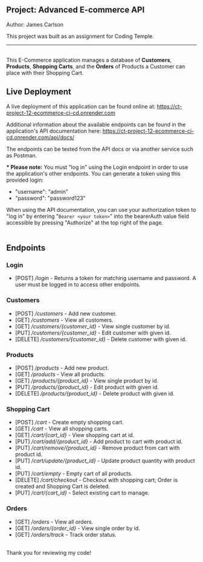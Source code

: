 ## Project: Advanced E-commerce API

Author: James Carlson

This project was built as an assignment for Coding Temple.

---

<br>This E-Commerce application manages a database of <b>Customers</b>, <b>Products</b>, <b>Shopping Carts</b>, and the <b>Orders</b> of Products a Customer can place with their Shopping Cart.

## Live Deployment

A live deployment of this application can be found online at: https://ct-project-12-ecommerce-ci-cd.onrender.com

Additional information about the available endpoints can be found in the application's API documentation here: https://ct-project-12-ecommerce-ci-cd.onrender.com/api/docs/

The endpoints can be tested from the API docs or via another service such as Postman.

<b>* Please note:</b> You must "log in" using the Login endpoint in order to use the application's other endpoints. You can generate a token using this provided login:

- "username": "admin"
- "password": "password123"

When using the API documentation, you can use your authorization token to "log in" by entering "`Bearer <your token>`" into the bearerAuth value field accessible by pressing "Authorize" at the top right of the page.
<br><br>

## Endpoints

### <b>Login</b>
- [POST] <em>/login</em> - Returns a token for matching username and password. A user must be logged in to access other endpoints.

### <b>Customers</b>

- [POST] <em>/customers</em> - Add new customer.
- [GET] <em>/customers</em> - View all customers.
- [GET] <em>/customers/{customer_id}</em> - View single customer by id.
- [PUT] <em>/customers/{customer_id}</em> - Edit customer with given id.
- [DELETE] <em>/customers/{customer_id}</em> - Delete customer with given id.

### <b>Products</b>
- [POST] <em>/products</em> - Add new product.
- [GET] <em>/products</em> - View all products.
- [GET] <em>/products/{product_id}</em> - View single product by id.
- [PUT] <em>/products/{product_id}</em> - Edit product with given id.
- [DELETE] <em>/products/{product_id}</em> - Delete product with given id.

### <b>Shopping Cart</b>
- [POST] <em>/cart</em> - Create empty shopping cart.
- [GET] <em>/cart</em> - View all shopping carts.
- [GET] <em>/cart/{cart_id}</em> - View shopping cart at id.
- [PUT] <em>/cart/add/{product_id}</em> - Add product to cart with product id.
- [PUT] <em>/cart/remove/{product_id}</em> - Remove product from cart with product id.
- [PUT] <em>/cart/update/{product_id}</em> - Update product quantity with product id.
- [PUT] <em>/cart/empty</em> - Empty cart of all products.
- [DELETE] <em>/cart/checkout</em> - Checkout with shopping cart; Order is created and Shopping Cart is deleted.
- [PUT] <em>/cart/{cart_id}</em> - Select existing cart to manage.


### <b>Orders</b>
- [GET] <em>/orders</em> - View all orders.
- [GET] <em>/orders/{order_id}</em> - View single order by id.
- [GET] <em>/orders/track</em> - Track order status.

<br>
Thank you for reviewing my code!